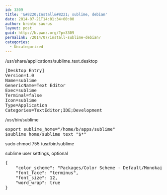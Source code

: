 ```yaml
---
id: 3309
title: '&#8220;Install&#8221; sublime, debian'
date: 2014-07-21T14:01:34+00:00
author: bronto saurus
layout: post
guid: http://b.pwnz.org/?p=3309
permalink: /2014/07/install-sublime-debian/
categories:
  - Uncategorized
---
```

/usr/share/applications/sublime_text.desktop 

<pre>[Desktop Entry]
Version=1.0
Name=sublime
GenericName=Text Editor
Exec=sublime
Terminal=false
Icon=sublime
Type=Application
Categories=TextEditor;IDE;Development</pre>

/usr/bin/sublime

<pre>export sublime_home="/home/b/apps/sublime"
$sublime_home/sublime_text "$*"</pre>

sudo chmod 755 /usr/bin/sublime

sublime user settings, optional

<pre>{
    "color_scheme": "Packages/Color Scheme - Default/Monokai.tmTheme",
    "font_face": "terminus",
    "font_size": 12,
    "word_wrap": true
}</pre>